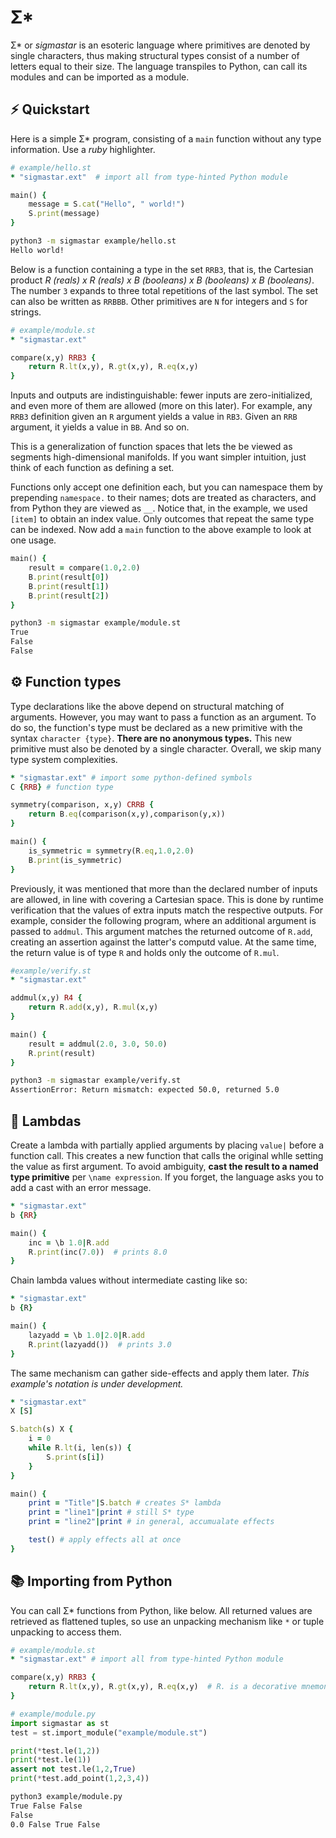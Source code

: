 # Σ* 

Σ* or *sigmastar* is an esoteric language where primitives are 
denoted by single characters, thus making structural types
consist of a number of letters equal to their size.
The language transpiles to Python, can call 
its modules and can be imported as a module.


## ⚡ Quickstart

Here is a simple Σ* program, consisting of a `main` function without
any type information. Use a *ruby* highlighter.


```ruby
# example/hello.st
* "sigmastar.ext"  # import all from type-hinted Python module

main() {
    message = S.cat("Hello", " world!")
    S.print(message)
}
```

```bash
python3 -m sigmastar example/hello.st
Hello world!
```


Below is a function containing a type in the set `RRB3`, that is, the Cartesian product 
*R (reals) x R (reals) x B (booleans) x B (booleans) x B (booleans)*. 
The number `3` expands to three total repetitions of the last symbol. 
The set can also be written as `RRBBB`. 
Other primitives are `N` for integers and `S` for strings. 


```ruby
# example/module.st
* "sigmastar.ext"

compare(x,y) RRB3 {
    return R.lt(x,y), R.gt(x,y), R.eq(x,y)
}
```


Inputs and outputs are indistinguishable: fewer inputs are 
zero-initialized, and even more of them are allowed (more on this later).
For example, any `RRB3` definition given an `R` argument
yields a value in `RB3`. Given an `RRB` argument, it yields a value in `BB`.
And so on. 

This is a generalization of function spaces that lets the be viewed as 
segments high-dimensional manifolds. If you want simpler intuition, just
think of each function as defining a set.

Functions only accept one definition each, but you can namespace them
by prepending `namespace.` to their names; dots are treated as characters,
and from Python they are viewed as `__`. Notice that, in the example, we used `[item]`
to obtain an index value. Only outcomes that repeat the same 
type can be indexed. Now add a `main` function to the above example to look at
one usage.

```ruby
main() {
    result = compare(1.0,2.0) 
    B.print(result[0])
    B.print(result[1])
    B.print(result[2])
}
```

```bash
python3 -m sigmastar example/module.st
True
False
False
```

## ⚙ Function types

Type declarations like the above depend on structural matching of arguments.
However, you may want to pass a function as an argument. To do so,
the function's type must be declared as a new primitive with the 
syntax `character {type}`. **There are no anonymous types.** This new primitive must also be denoted by 
a single character. Overall, we skip many type system complexities.

```ruby
* "sigmastar.ext" # import some python-defined symbols
C {RRB} # function type

symmetry(comparison, x,y) CRRB {
    return B.eq(comparison(x,y),comparison(y,x))
}

main() {
    is_symmetric = symmetry(R.eq,1.0,2.0)
    B.print(is_symmetric)
}
```

Previously, it was mentioned that more than the declared number of inputs are allowed,
in line with covering a Cartesian space. This is done by runtime verification that 
the values of extra inputs match the respective outputs. For example, consider the 
following program, where an additional argument is passed to `addmul`. This argument 
matches the returned outcome of `R.add`, creating an assertion against the latter's 
computd value. At the same time, the return value is of type `R` and holds only the outcome 
of `R.mul`.  


```ruby
#example/verify.st
* "sigmastar.ext"

addmul(x,y) R4 {
    return R.add(x,y), R.mul(x,y)
}

main() {
    result = addmul(2.0, 3.0, 50.0)
    R.print(result)
}
```

```bash
python3 -m sigmastar example/verify.st 
AssertionError: Return mismatch: expected 50.0, returned 5.0
```

## 🧩 Lambdas

Create a lambda with partially applied arguments
by placing `value|` before a function call. This creates a new
function that calls the original whlle setting the value as first argument.
To avoid ambiguity, **cast the result to a named type primitive** 
per `\name expression`. If you forget, the language asks you to add a cast
with an error message.

```ruby
* "sigmastar.ext"
b {RR}

main() {
    inc = \b 1.0|R.add
    R.print(inc(7.0))  # prints 8.0
}
```

Chain lambda values without intermediate casting like so:

```ruby
* "sigmastar.ext"
b {R}

main() {
    lazyadd = \b 1.0|2.0|R.add
    R.print(lazyadd())  # prints 3.0
}
```


The same mechanism can gather side-effects and apply them later.
*This example's notation is under development.*

```ruby
* "sigmastar.ext"
X [S]

S.batch(s) X {
    i = 0
    while R.lt(i, len(s)) {
        S.print(s[i])
    }
}

main() {
    print = "Title"|S.batch # creates S* lambda
    print = "line1"|print # still S* type
    print = "line2"|print # in general, accumualate effects

    test() # apply effects all at once
}
```


## 📚 Importing from Python

You can call Σ* functions from Python, like below. All
returned values are retrieved as flattened tuples, so 
use an unpacking mechanism like `*` or tuple unpacking 
to access them. 

```ruby
# example/module.st
* "sigmastar.ext" # import all from type-hinted Python module

compare(x,y) RRB3 {
    return R.lt(x,y), R.gt(x,y), R.eq(x,y)  # R. is a decorative mnemonic
}
```

```python
# example/module.py
import sigmastar as st
test = st.import_module("example/module.st")

print(*test.le(1,2))
print(*test.le(1))
assert not test.le(1,2,True)
print(*test.add_point(1,2,3,4))
```

```bash
python3 example/module.py
True False False
False
0.0 False True False
```